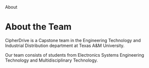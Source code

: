 About

# About the Team

CipherDrive is a Capstone team in the Engineering Technology and Industrial Distribution department at Texas A&M University.

Our team consists of students from Electronics Systems Engineering Technology and Multidisciplinary Technology.


